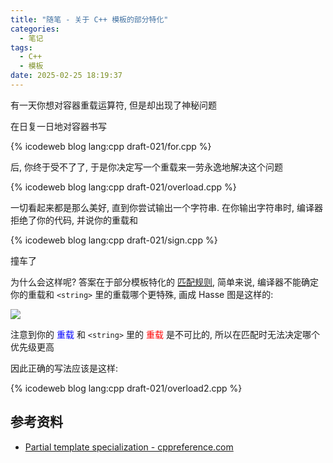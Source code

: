 ```yaml
---
title: "随笔 - 关于 C++ 模板的部分特化"
categories:
  - 笔记
tags:
  - C++
  - 模板
date: 2025-02-25 18:19:37
---
```


有一天你想对容器重载运算符, 但是却出现了神秘问题

<!-- more -->

在日复一日地对容器书写

{% icodeweb blog lang:cpp draft-021/for.cpp %}

后, 你终于受不了了, 于是你决定写一个重载来一劳永逸地解决这个问题

{% icodeweb blog lang:cpp draft-021/overload.cpp %}

一切看起来都是那么美好, 直到你尝试输出一个字符串. 在你输出字符串时, 编译器拒绝了你的代码, 并说你的重载和

{% icodeweb blog lang:cpp draft-021/sign.cpp %}

撞车了

为什么会这样呢? 答案在于部分模板特化的 [匹配规则](https://en.cppreference.com/w/cpp/language/partial_specialization#Partial_ordering), 简单来说, 编译器不能确定你的重载和 `<string>` 里的重载哪个更特殊, 画成 Hasse 图是这样的:

![](fig1.svg)

注意到你的 <font color=blue>重载</font> 和 `<string>` 里的 <font color=red>重载</font> 是不可比的, 所以在匹配时无法决定哪个优先级更高

因此正确的写法应该是这样:

{% icodeweb blog lang:cpp draft-021/overload2.cpp %}

## 参考资料

- [Partial template specialization - cppreference.com](https://en.cppreference.com/w/cpp/language/partial_specialization)
